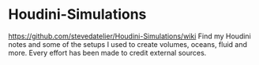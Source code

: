 # Houdini-Simulations
https://github.com/stevedatelier/Houdini-Simulations/wiki
Find my Houdini notes and some of the setups I used to create volumes, oceans, fluid and more. Every effort has been made to credit external sources.
